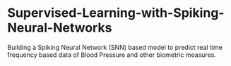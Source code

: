 # Supervised-Learning-with-Spiking-Neural-Networks
Building a Spiking Neural Network (SNN) based model to predict real time frequency based data of Blood Pressure and other biometric measures.

